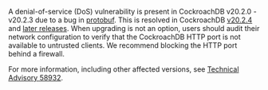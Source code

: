 A denial-of-service (DoS) vulnerability is present in CockroachDB v20.2.0 - v20.2.3 due to a bug in [protobuf](https://github.com/gogo/protobuf). This is resolved in CockroachDB [v20.2.4](../releases/v20.2.4.html) and [later releases](/docs/releases/#production-releases). When upgrading is not an option, users should audit their network configuration to verify that the CockroachDB HTTP port is not available to untrusted clients. We recommend blocking the HTTP port behind a firewall.

For more information, including other affected versions, see [Technical Advisory 58932](../advisories/a58932.html).